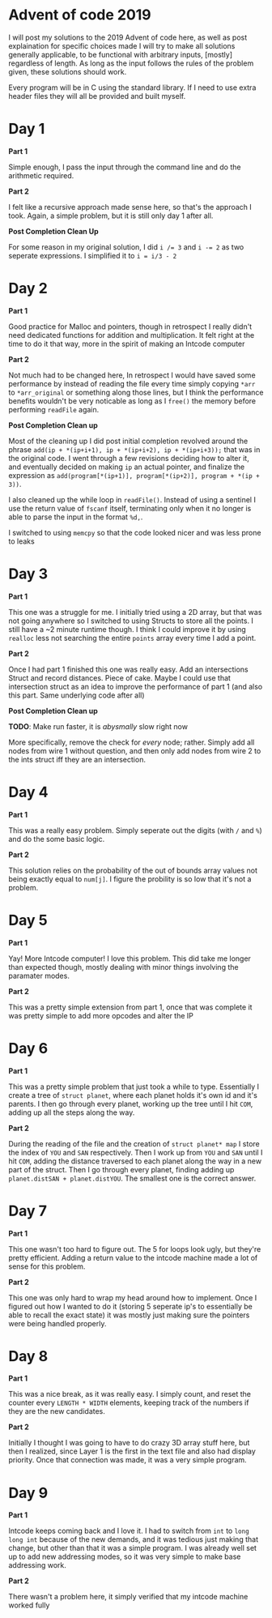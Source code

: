 # Advent of code 2019

I will post my solutions to the 2019 Advent of code here, as well as post explaination for specific choices made
I will try to make all solutions generally applicable, to be functional with arbitrary inputs, [mostly] regardless of length. As long as the input follows the rules of the problem given, these solutions should work.

Every program will be in C using the standard library. If I need to use extra header files they will all be provided and built myself.

# Day 1
__Part 1__

Simple enough, I pass the input through the command line and do the arithmetic required.

__Part 2__

I felt like a recursive approach made sense here, so that's the approach I took. Again, a simple problem, but it is still only day 1 after all.

__Post Completion Clean Up__

For some reason in my original solution, I did `i /= 3` and `i -= 2` as two seperate expressions. I simplified it to `i = i/3 - 2`

# Day 2
__Part 1__

Good practice for Malloc and pointers, though in retrospect I really didn't need dedicated functions for addition and multiplication. It felt right at the time to do it that way, more in the spirit of making an Intcode computer

__Part 2__

Not much had to be changed here, In retrospect I would have saved some performance by instead of reading the file every time simply copying `*arr` to `*arr_original` or something along those lines, but I think the performance benefits wouldn't be very noticable as long as I `free()` the memory before performing `readFile` again. 

__Post Completion Clean up__

Most of the cleaning up I did post initial completion revolved around the phrase `add(ip + *(ip+i+1), ip + *(ip+i+2), ip + *(ip+i+3));` that was in the original code. I went through a few revisions deciding how to alter it, and eventually decided on making `ip` an actual pointer, and finalize the expression as `add(program[*(ip+1)], program[*(ip+2)], program + *(ip + 3))`.

I also cleaned up the while loop in `readFile()`. Instead of using a sentinel I use the return value of `fscanf` itself, terminating only when it no longer is able to parse the input in the format `%d,`. 

I switched to using `memcpy` so that the code looked nicer and was less prone to leaks

# Day 3

__Part 1__

This one was a struggle for me. I initially tried using a 2D array, but that was not going anywhere so I switched to using Structs to store all the points. I still have a ~2 minute runtime though. I think I could improve it by using `realloc` less not searching the entire `points` array every time I add a point.


__Part 2__

Once I had part 1 finished this one was really easy. Add an intersections Struct and record distances. Piece of cake. Maybe I could use that intersection struct as an idea to improve the performance of part 1 (and also this part. Same underlying code after all)

__Post Completion Clean up__

__TODO__: Make run faster, it is *abysmally* slow right now

  More specifically, remove the check for *every* node; rather. Simply add all nodes from wire 1 without question, and then only add nodes from wire 2 to the ints struct iff they are an intersection. 

# Day 4

__Part 1__

This was a really easy problem. Simply seperate out the digits (with `/` and `%`) and do the some basic logic.

__Part 2__

This solution relies on the probability of the out of bounds array values not being exactly equal to `num[j]`. I figure the probility is so low that it's not a problem.

# Day 5

__Part 1__

Yay! More Intcode computer! I love this problem. This did take me longer than expected though, mostly dealing with minor things involving the paramater modes.

__Part 2__

This was a pretty simple extension from part 1, once that was complete it was pretty simple to add more opcodes and alter the IP

# Day 6

__Part 1__

This was a pretty simple problem that just took a while to type. Essentially I create a tree of `struct planet`, where each planet holds it's own id and it's parents. I then go through every planet, working up the tree until I hit `COM`, adding up all the steps along the way.

__Part 2__

During the reading of the file and the creation of `struct planet* map` I store the index of `YOU` and `SAN` respectively. Then I work up from `YOU` and `SAN` until I hit `COM`, adding the distance traversed to each planet along the way in a new part of the struct. Then I go through every planet, finding adding up `planet.distSAN + planet.distYOU`. The smallest one is the correct answer.

# Day 7

__Part 1__

This one wasn't too hard to figure out. The 5 for loops look ugly, but they're pretty efficient. Adding a return value to the intcode machine made a lot of sense for this problem.

__Part 2__

This one was only hard to wrap my head around how to implement. Once I figured out how I wanted to do it (storing 5 seperate ip's to essentially be able to recall the exact state) it was mostly just making sure the pointers were being handled properly.

# Day 8

__Part 1__

This was a nice break, as it was really easy. I simply count, and reset the counter every `LENGTH * WIDTH` elements, keeping track of the numbers if they are the new candidates.

__Part 2__

Initially I thought I was going to have to do crazy 3D array stuff here, but then I realized, since Layer 1 is the first in the text file and also had display priority. Once that connection was made, it was a very simple program.

# Day 9

__Part 1__

Intcode keeps coming back and I love it. I had to switch from `int` to `long long int` because of the new demands, and it was tedious just making that change, but other than that it was a simple program. I was already well set up to add new addressing modes, so it was very simple to make base addressing work.

__Part 2__

There wasn't a problem here, it simply verified that my intcode machine worked fully
